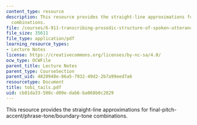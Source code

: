 ```yaml
---
content_type: resource
description: This resource provides the straight-line approximations for final-pitch-accent/phrase-tone/boundary-tone
  combinations.
file: /courses/6-911-transcribing-prosodic-structure-of-spoken-utterances-with-tobi-january-iap-2006/cb81da33508cd09edab6ba068b0c2829_tobi_tails.pdf
file_size: 35611
file_type: application/pdf
learning_resource_types:
- Lecture Notes
license: https://creativecommons.org/licenses/by-nc-sa/4.0/
ocw_type: OCWFile
parent_title: Lecture Notes
parent_type: CourseSection
parent_uid: 4820948e-86a5-7932-49d2-2b7a99eed7a6
resourcetype: Document
title: tobi_tails.pdf
uid: cb81da33-508c-d09e-dab6-ba068b0c2829
---
```

This resource provides the straight-line approximations for final-pitch-accent/phrase-tone/boundary-tone combinations.